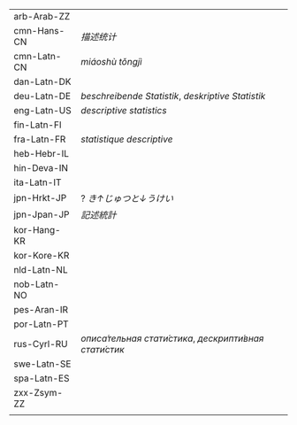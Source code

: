| | |
|-|-|
| arb-Arab-ZZ |  |
| cmn-Hans-CN | _描述统计_ |
| cmn-Latn-CN | _miáoshù tǒngjì_ |
| dan-Latn-DK |  |
| deu-Latn-DE | _beschreibende Statistik_, _deskriptive Statistik_ |
| eng-Latn-US | _descriptive statistics_ |
| fin-Latn-FI |  |
| fra-Latn-FR | _statistique descriptive_ |
| heb-Hebr-IL |  |
| hin-Deva-IN |  |
| ita-Latn-IT |  |
| jpn-Hrkt-JP | ? _き↑じゅつと↓うけい_ |
| jpn-Jpan-JP | _記述統計_ |
| kor-Hang-KR |  |
| kor-Kore-KR |  |
| nld-Latn-NL |  |
| nob-Latn-NO |  |
| pes-Aran-IR |  |
| por-Latn-PT |  |
| rus-Cyrl-RU | _описа́тельная стати́стика_, _дескрипти́вная стати́стик_ |
| swe-Latn-SE |  |
| spa-Latn-ES |  |
| zxx-Zsym-ZZ |  |
|  |  |
